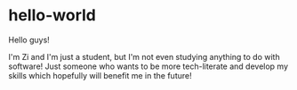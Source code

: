 # hello-world

Hello guys!

I'm Zi and I'm just a student, but I'm not even studying anything to do with software! 
Just someone who wants to be more tech-literate and develop my skills which hopefully will benefit me in the future!
